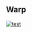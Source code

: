 ## Warp

[![test](https://github.com/ezhuk/warp/actions/workflows/test.yml/badge.svg)](https://github.com/ezhuk/warp/actions/workflows/test.yml)
